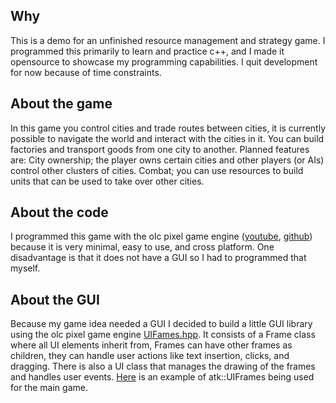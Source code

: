 ## Why

This is a demo for an unfinished resource management and strategy game. I programmed this primarily to learn and practice c++, and I made it opensource to showcase my programming capabilities. I quit development for now because of time constraints.

## About the game 

In this game you control cities and trade routes between cities, it is currently possible to navigate the world and interact with the cities in it. You can build factories and transport goods from one city to another. Planned features are: City ownership; the player owns certain cities and other players (or AIs) control other clusters of cities. Combat; you can use resources to build units that can be used to take over other cities. 

## About the code 

I programmed this game with the olc pixel game engine ([youtube](https://www.youtube.com/watch?v=kRH6oJLFYxY), [github]( https://github.com/OneLoneCoder/olcPixelGameEngine)) because it is very minimal, easy to use, and cross platform.  One disadvantage is that it does not have a GUI so I had to programmed that myself. 

## About the GUI

Because my game idea needed a GUI I decided to build a little GUI library using the olc pixel game engine [UIFames.hpp](https://github.com/a369/TWTolc/blob/master/UIFrame/UIFrames.hpp). It consists of a Frame class where all UI elements inherit from, Frames can have other frames as children, they can handle user actions like text insertion, clicks, and dragging. There is also a UI class that manages the drawing of the frames and handles user events. [Here](https://github.com/a369/TWTolc/blob/master/Engine/GameUI.cpp) is an example of atk::UIFrames being used for the main game.
